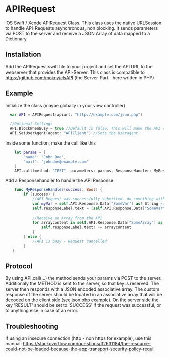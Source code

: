 # APIRequest
iOS Swift / Xcode APIRequest Class. This class uses the native URLSession to handle API-Requests asynchronous, non blocking. It sends parameters via POST to the server and receive a JSON Array of data mapped to a Dictionary.

## Installation
Add the APIRequest.swift file to your project and set the API URL to the webserver that provides the API-Server. This class is compatible to https://github.com/mokny/clsAPI (the Server-Part - here written in PHP)

## Example
Initialize the class (maybe globally in your view controller)
```swift
  var API = APIRequest(apiurl: "http://example.com/json.php")
  
  //Optional Settings
  API.BlockWhenBusy = true //Default is false. This will make the API cancel all requests if another request is still pending
  API.SetUserAgent(agent: "APIClient") //Sets the Useragent

```

Inside some function, make the call like this
```swift
    let params = [
        "name": "John Doe",
        "mail": "johndoe@example.com"
    ]
    API.call(method: "TEST", parameters: params, ResponseHandler: MyResponseHandler)
```

Add a Responsehandler to handle the API Response
```swift
    func MyResponseHandler(success: Bool) {
        if (success) {
            //API Request was successfully submitted, do something with the response data
            var myVar = self.API.Response.Data["SomeVar"] as! String //Data to variable
            self.responseLabel.text = (self.API.Response.Data["SomeVar"] as! String) //Data to UI Label
            
            //Receive an Array from the API
            for arraycontent in self.API.Response.Data["SomeArray"] as! Array<String> {
                self.responseLabel.text! += arraycontent
            }
        } else {
            //API is busy - Request cancelled
        }
   }
```

## Protocol
By using API.call(...) the method sends your params via POST to the server. Additionaly the METHOD is sent to the server, so that key is reserved. The server then responds with a JSON encoded associative array. The custom response of the server should be located in an associative array that will be decoded on the client side (see json.php example). On the server side the key 'RESULT' should be set to 'SUCCESS' if the request was successful, or to anything else in case of an error.


## Troubleshooting
If using an insecure connection (http - non https for example), use this manual: https://stackoverflow.com/questions/32631184/the-resource-could-not-be-loaded-because-the-app-transport-security-policy-requi
